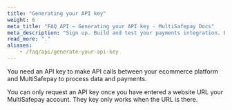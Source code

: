 ```yaml
---
title: "Generating your API key"
weight: 6
meta_title: "FAQ API – Generating your API key - MultiSafepay Docs"
meta_description: "Sign up. Build and test your payments integration. Explore our products and services. Use our API Reference, SDKs, and wrappers. Get support."
read_more: "."
aliases:
    - /faq/api/generate-your-api-key
---
```

You need an API key to make API calls between your ecommerce platform and MultiSafepay to process data and payments.

You can only request an API key once you have entered a website URL your MultiSafepay account. They key only works when the URL is there. 